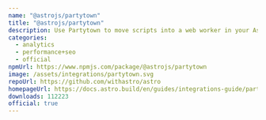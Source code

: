 ```yaml
---
name: "@astrojs/partytown"
title: "@astrojs/partytown"
description: Use Partytown to move scripts into a web worker in your Astro project
categories:
  - analytics
  - performance+seo
  - official
npmUrl: https://www.npmjs.com/package/@astrojs/partytown
image: /assets/integrations/partytown.svg
repoUrl: https://github.com/withastro/astro
homepageUrl: https://docs.astro.build/en/guides/integrations-guide/partytown/
downloads: 112223
official: true
---
```

